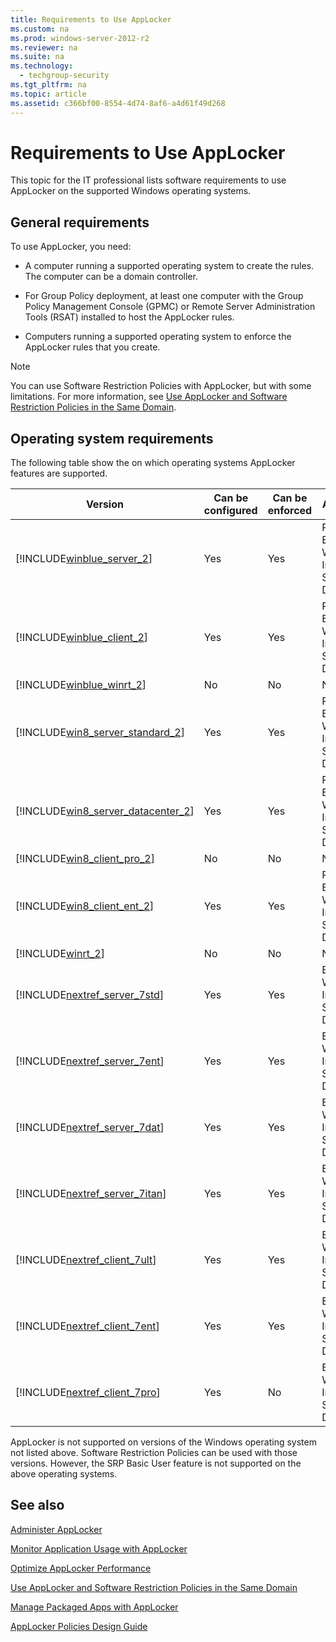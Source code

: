 ```yaml
---
title: Requirements to Use AppLocker
ms.custom: na
ms.prod: windows-server-2012-r2
ms.reviewer: na
ms.suite: na
ms.technology: 
  - techgroup-security
ms.tgt_pltfrm: na
ms.topic: article
ms.assetid: c366bf00-8554-4d74-8af6-a4d61f49d268
---
```

# Requirements to Use AppLocker
This topic for the IT professional lists software requirements to use AppLocker on the supported Windows operating systems.  
  
## General requirements  
To use AppLocker, you need:  
  
-   A computer running a supported operating system to create the rules. The computer can be a domain controller.  
  
-   For Group Policy deployment, at least one computer with the Group Policy Management Console \(GPMC\) or Remote Server Administration Tools \(RSAT\) installed to host the AppLocker rules.  
  
-   Computers running a supported operating system to enforce the AppLocker rules that you create.  
  
> [!NOTE]  
> You can use Software Restriction Policies with AppLocker, but with some limitations. For more information, see [Use AppLocker and Software Restriction Policies in the Same Domain](../Topic/Use-AppLocker-and-Software-Restriction-Policies-in-the-Same-Domain.md).  
  
## Operating system requirements  
The following table show the on which operating systems AppLocker features are supported.  
  
|Version|Can be configured|Can be enforced|Available rules|Notes|  
|-----------|---------------------|-------------------|-------------------|---------|  
|[!INCLUDE[winblue_server_2](../Token/winblue_server_2_md.md)]|Yes|Yes|Packaged apps<br />Executable<br />Windows Installer<br />Script<br />DLL||  
|[!INCLUDE[winblue_client_2](../Token/winblue_client_2_md.md)]|Yes|Yes|Packaged apps<br />Executable<br />Windows Installer<br />Script<br />DLL|Only the Enterprise edition supports AppLocker|  
|[!INCLUDE[winblue_winrt_2](../Token/winblue_winrt_2_md.md)]|No|No|NA||  
|[!INCLUDE[win8_server_standard_2](../Token/win8_server_standard_2_md.md)]|Yes|Yes|Packaged apps<br />Executable<br />Windows Installer<br />Script<br />DLL||  
|[!INCLUDE[win8_server_datacenter_2](../Token/win8_server_datacenter_2_md.md)]|Yes|Yes|Packaged apps<br />Executable<br />Windows Installer<br />Script<br />DLL||  
|[!INCLUDE[win8_client_pro_2](../Token/win8_client_pro_2_md.md)]|No|No|NA||  
|[!INCLUDE[win8_client_ent_2](../Token/win8_client_ent_2_md.md)]|Yes|Yes|Packaged apps<br />Executable<br />Windows Installer<br />Script<br />DLL||  
|[!INCLUDE[winrt_2](../Token/winrt_2_md.md)]|No|No|NA||  
|[!INCLUDE[nextref_server_7std](../Token/nextref_server_7std_md.md)]|Yes|Yes|Executable<br />Windows Installer<br />Script<br />DLL|Packaged app rules will not be enforced.|  
|[!INCLUDE[nextref_server_7ent](../Token/nextref_server_7ent_md.md)]|Yes|Yes|Executable<br />Windows Installer<br />Script<br />DLL|Packaged app rules will not be enforced.|  
|[!INCLUDE[nextref_server_7dat](../Token/nextref_server_7dat_md.md)]|Yes|Yes|Executable<br />Windows Installer<br />Script<br />DLL|Packaged app rules will not be enforced.|  
|[!INCLUDE[nextref_server_7itan](../Token/nextref_server_7itan_md.md)]|Yes|Yes|Executable<br />Windows Installer<br />Script<br />DLL|Packaged app rules will not be enforced.|  
|[!INCLUDE[nextref_client_7ult](../Token/nextref_client_7ult_md.md)]|Yes|Yes|Executable<br />Windows Installer<br />Script<br />DLL|Packaged app rules will not be enforced.|  
|[!INCLUDE[nextref_client_7ent](../Token/nextref_client_7ent_md.md)]|Yes|Yes|Executable<br />Windows Installer<br />Script<br />DLL|Packaged app rules will not be enforced.|  
|[!INCLUDE[nextref_client_7pro](../Token/nextref_client_7pro_md.md)]|Yes|No|Executable<br />Windows Installer<br />Script<br />DLL|No AppLocker rules are enforced.|  
  
AppLocker is not supported on versions of the Windows operating system not listed above. Software Restriction Policies can be used with those versions. However, the SRP Basic User feature is not supported on the above operating systems.  
  
## See also  
[Administer AppLocker](../Topic/Administer-AppLocker.md)  
  
[Monitor Application Usage with AppLocker](../Topic/Monitor-Application-Usage-with-AppLocker.md)  
  
[Optimize AppLocker Performance](../Topic/Optimize-AppLocker-Performance.md)  
  
[Use AppLocker and Software Restriction Policies in the Same Domain](../Topic/Use-AppLocker-and-Software-Restriction-Policies-in-the-Same-Domain.md)  
  
[Manage Packaged Apps with AppLocker](../Topic/Manage-Packaged-Apps-with-AppLocker.md)  
  
[AppLocker Policies Design Guide](../Topic/AppLocker-Policies-Design-Guide.md)  
  

